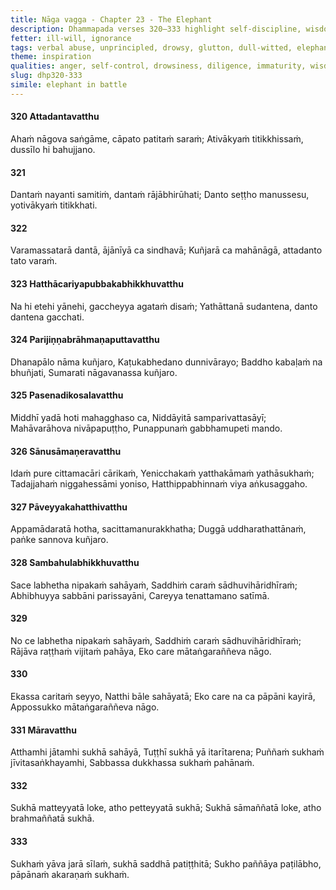 ```yaml
---
title: Nāga vagga - Chapter 23 - The Elephant
description: Dhammapada verses 320–333 highlight self-discipline, wisdom, and perseverance through the imagery of elephants. They highlight inner mastery over strength, the value of solitude over company of immature persons, and the importance of taming one’s mind. Honoring parents, cultivating virtue, and letting go of suffering lead to true ease.
fetter: ill-will, ignorance
tags: verbal abuse, unprincipled, drowsy, glutton, dull-witted, elephant, wisdom, tamed, self-controlled, diligence, mindfulness, wise, companion, immature, injurious action, merit, suffering, devotion, mother, father, renunciant, holy man, virtue, dhp
theme: inspiration
qualities: anger, self-control, drowsiness, diligence, immaturity, wisdom, solitude, companionship, ethical conduct, merit
slug: dhp320-333
simile: elephant in battle
---
```


#### 320 Attadantavatthu

Ahaṁ nāgova saṅgāme,
cāpato patitaṁ saraṁ;
Ativākyaṁ titikkhissaṁ,
dussīlo hi bahujjano.

#### 321

Dantaṁ nayanti samitiṁ,
dantaṁ rājābhirūhati;
Danto seṭṭho manussesu,
yotivākyaṁ titikkhati.

#### 322

Varamassatarā dantā,
ājānīyā ca sindhavā;
Kuñjarā ca mahānāgā,
attadanto tato varaṁ.

#### 323 Hatthācariyapubbakabhikkhuvatthu

Na hi etehi yānehi,
gaccheyya agataṁ disaṁ;
Yathāttanā sudantena,
danto dantena gacchati.

#### 324 Parijiṇṇabrāhmaṇaputtavatthu

Dhanapālo nāma kuñjaro,
Kaṭukabhedano dunnivārayo;
Baddho kabaḷaṁ na bhuñjati,
Sumarati nāgavanassa kuñjaro.

#### 325 Pasenadikosalavatthu

Middhī yadā hoti mahagghaso ca,
Niddāyitā samparivattasāyī;
Mahāvarāhova nivāpapuṭṭho,
Punappunaṁ gabbhamupeti mando.

#### 326 Sānusāmaṇeravatthu

Idaṁ pure cittamacāri cārikaṁ,
Yenicchakaṁ yatthakāmaṁ yathāsukhaṁ;
Tadajjahaṁ niggahessāmi yoniso,
Hatthippabhinnaṁ viya aṅkusaggaho.

#### 327 Pāveyyakahatthivatthu

Appamādaratā hotha,
sacittamanurakkhatha;
Duggā uddharathattānaṁ,
paṅke sannova kuñjaro.

#### 328 Sambahulabhikkhuvatthu

Sace labhetha nipakaṁ sahāyaṁ,
Saddhiṁ caraṁ sādhuvihāridhīraṁ;
Abhibhuyya sabbāni parissayāni,
Careyya tenattamano satīmā.

#### 329

No ce labhetha nipakaṁ sahāyaṁ,
Saddhiṁ caraṁ sādhuvihāridhīraṁ;
Rājāva raṭṭhaṁ vijitaṁ pahāya,
Eko care mātaṅgaraññeva nāgo.

#### 330

Ekassa caritaṁ seyyo,
Natthi bāle sahāyatā;
Eko care na ca pāpāni kayirā,
Appossukko mātaṅgaraññeva nāgo.

#### 331 Māravatthu

Atthamhi jātamhi sukhā sahāyā,
Tuṭṭhī sukhā yā itarītarena;
Puññaṁ sukhaṁ jīvitasaṅkhayamhi,
Sabbassa dukkhassa sukhaṁ pahānaṁ.

#### 332

Sukhā matteyyatā loke,
atho petteyyatā sukhā;
Sukhā sāmaññatā loke,
atho brahmaññatā sukhā.

#### 333

Sukhaṁ yāva jarā sīlaṁ,
sukhā saddhā patiṭṭhitā;
Sukho paññāya paṭilābho,
pāpānaṁ akaraṇaṁ sukhaṁ.
